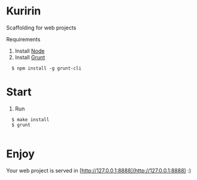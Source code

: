 Kuririn
=======

Scaffolding for web projects


Requirements
    
1. Install [Node](http://nodejs.org/download)
2. Install [Grunt](http://gruntjs.com/getting-started) 
```
  $ npm install -g grunt-cli

```

Start
=======

1. Run
```
  $ make install
  $ grunt
  
```

Enjoy
=======

Your web project is served in [http://127.0.0.1:8888](http://127.0.0.1:8888) :)
